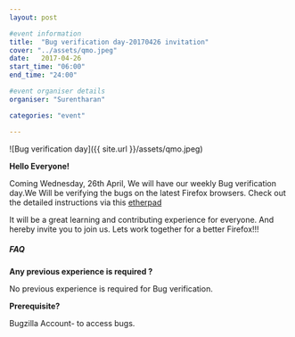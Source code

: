 ```yaml
---
layout: post

#event information
title:  "Bug verification day-20170426 invitation"
cover: "../assets/qmo.jpeg"
date:   2017-04-26
start_time: "06:00"
end_time: "24:00"

#event organiser details
organiser: "Surentharan"

categories: "event"

---
```

![Bug verification day]({{ site.url }}/assets/qmo.jpeg)


**Hello Everyone!**

Coming Wednesday, 26th April, We will have our weekly Bug verification day.We Will be verifying the bugs on the latest Firefox browsers. Check out the detailed instructions via this [etherpad](https://public.etherpad-mozilla.org/p/MozillaIN_QA_Bug_Verification_Day_20170426)

It will be a great learning and contributing experience for everyone. And hereby invite you to join us. Lets work together for a better Firefox!!!

##### FAQ

**Any previous experience is required ?**

No previous experience is required for Bug verification.


**Prerequisite?**

Bugzilla Account- to access bugs.
